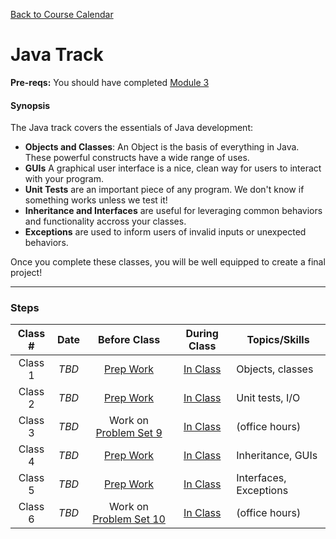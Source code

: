 [Back to Course Calendar](../../..)

# Java Track

**Pre-reqs:** You should have completed [Module 3](../../unit1-fundamentals/module3)

#### Synopsis 

The Java track covers the essentials of Java development:

* **Objects and Classes**: An Object is the basis of everything in Java. These powerful constructs have a wide range of uses.
* **GUIs** A graphical user interface is a nice, clean way for users to interact with your program.
* **Unit Tests** are an important piece of any program. We don't know if something works unless we test it!
* **Inheritance and Interfaces** are useful for leveraging common behaviors and functionality accross your classes.
* **Exceptions** are used to inform users of invalid inputs or unexpected behaviors.

Once you complete these classes, you will be well equipped to create a final project!

***

### Steps

Class # | Date | Before Class | During Class | Topics/Skills
:------:|:----:|:------------:|:------------:|-----------------------|
Class 1 | *TBD* | [Prep Work](./java-track/materials/class1-prep) | [In Class](./java-track/materials/class1) | Objects, classes
Class 2 | *TBD* | [Prep Work](./java-track/materials/class2-prep) | [In Class](./java-track/materials/class2) | Unit tests, I/O
Class 3 | *TBD* | Work on [Problem Set 9](./materials/problem-set-9) | [In Class](./java-track/materials/class3) | (office hours)
Class 4 | *TBD* | [Prep Work](./java-track/materials/class4-prep) | [In Class](./java-track/materials/class4) | Inheritance, GUIs
Class 5 | *TBD* | [Prep Work](./java-track/materials/class5-prep) | [In Class](./java-track/materials/class5) | Interfaces, Exceptions
Class 6 | *TBD* | Work on [Problem Set 10](./java-track/materials/problem-set-10) | [In Class](./java-track/materials/class6) | (office hours)

